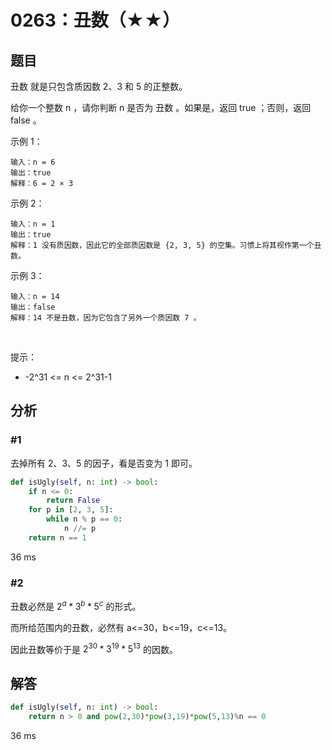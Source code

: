 # 0263：丑数（★★）


## 题目

丑数 就是只包含质因数 2、3 和 5 的正整数。

给你一个整数 n ，请你判断 n 是否为 丑数 。如果是，返回 true ；否则，返回 false 。


示例 1：

	输入：n = 6
	输出：true
	解释：6 = 2 × 3

示例 2：

	输入：n = 1
	输出：true
	解释：1 没有质因数，因此它的全部质因数是 {2, 3, 5} 的空集。习惯上将其视作第一个丑数。

示例 3：

	输入：n = 14
	输出：false
	解释：14 不是丑数，因为它包含了另外一个质因数 7 。
 

提示：
- -2^31 <= n <= 2^31-1


## 分析

### #1

去掉所有 2、3、5 的因子，看是否变为 1 即可。

```python
def isUgly(self, n: int) -> bool:
    if n <= 0:
        return False
    for p in [2, 3, 5]:
        while n % p == 0:
            n //= p
    return n == 1
```
36 ms

### #2

丑数必然是 $2^{a}*3^{b}*5^{c}$ 的形式。

而所给范围内的丑数，必然有 a<=30，b<=19，c<=13。

因此丑数等价于是 $2^{30}*3^{19}*5^{13}$ 的因数。

## 解答

```python
def isUgly(self, n: int) -> bool:
    return n > 0 and pow(2,30)*pow(3,19)*pow(5,13)%n == 0
```
36 ms
